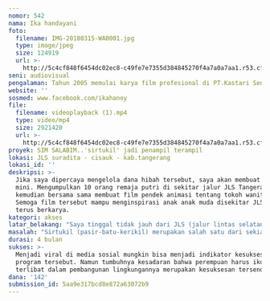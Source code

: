 ```yaml
---
nomor: 542
nama: Ika handayani
foto:
  filename: IMG-20180315-WA0001.jpg
  type: image/jpeg
  size: 124919
  url: >-
    http://5c4cf848f6454dc02ec8-c49fe7e7355d384845270f4a7a0a7aa1.r53.cf2.rackcdn.com/f0706e45-ec0f-49fa-b56b-199e57879ab8/IMG-20180315-WA0001.jpg
seni: audiovisual
pengalaman: Tahun 2005 memulai karya film profesional di PT.Kastari Sentra Media
website: ''
sosmed: www.facebook.com/ikahanoy
file:
  filename: videoplayback (1).mp4
  type: video/mp4
  size: 2921420
  url: >-
    http://5c4cf848f6454dc02ec8-c49fe7e7355d384845270f4a7a0a7aa1.r53.cf2.rackcdn.com/62d2684e-b5e1-4b0d-b331-5e89e0b4c5e7/videoplayback%20(1).mp4
proyek: SIM SALABIM..'sirtukil' jadi penampil terampil
lokasi: JLS suradita - cisauk - kab.tangerang
lokasi_id: ''
deskripsi: >-
  Jika saya dipercaya mengelola dana hibah tersebut, saya akan membuat studio
  mini. Mengumpulkan 10 orang remaja putri di sekitar jalur JLS Tangerang. Untuk
  kemudian bersama sama membuat film pendek animasi tentang tokoh wanita sunda.
  Semoga film tersebut mampu menginspirasi anak anak muda disekitar JLS untuk
  terus berkarya.
kategori: akses
latar_belakang: "Saya tinggal tidak jauh dari JLS (jalur lintas selatan) tangerang. Yang menghubungkan daerah Kranggan Tangerang selatan dengan Cisauk kab.Tangerang. Ada banyak alasan yang bisa dibaca di internet, mengapa JLS harus mengalami puluhan kali perbaikan. Namun pastinya sepanjang JLS banyak berdiri pangkalan pasir warga.\r\n\r\nAda beberapa program yang telah digulirkan pemerintah untuk mengentas kehidupan para penambang 'sirtukil' (pasir-batu-kerikil), namun entah mengapa warga selalu memilih untuk kembali mengikuti nasehat sesepuh kampung yang selalu mengingatkan bahwa sirtukil adalah anugerah dari Tuhan yang harus dikelola warga.\r\n\r\nTanpa bermaksud terlibat lebih dalam dialoq aparat dengan para penambang pasir, saya merasa perempuan hanya menjadi supporter dalam masalah ini. Masalah pasir menjadi wilayah publik yang harus diselesaikan laki laki.\r\n\r\nPerempuan seperti biasa hanya berhak mengurus wilayah domestik rumah tangga. Tanpa perlu ditanya perasaannya saat melihat ayah mereka harus menghadapi rematik di usia tua. Atau para suami mereka yang terpapar dinginnya air sungai dan panasnya matahari. Bisa jadi anak lelaki mereka harus tergores benda tajam di sungai. Atau saat mendengar tetangga sesama penggali pasir yang terpeleset dan terbawa arus sungai.\r\n\r\nJika perempuan mampu merasakan itu semua, sudah sepantasnya dia juga didengar pendapatnya. "
masalah: "Sirtukil (pasir-batu-kerikil) merupakan salah satu dari sekian banyak mineral yang proses pembentukannya memerlukan waktu jutaan tahun dan sifat utamanya tidak terbarukan. Suatu kenyataan yang sudah disadari oleh semua pihak.\r\n\r\nNamun karena tuntutan ekonomi, penambangan pasir secara turun temurun menjadi tradisi disekitar jalur JLS Tangerang. Tanpa bermaksud melawan dominasi laki laki yang sudah lama terbentuk, para perempuan di sekitar JLS yang selama ini hanya menjadi supporter bagi pembangunan wilayahnya banyak belajar untuk memiliki daya penyesuaian, daya penguasaan yang unik, serta daya cipta. Potensi inilah yang ingin digali dalam proyek pembuatan film pendek animasi tentang tokoh wanita sunda.\r\n\r\nPara perempuan muda sekitar JLS harus diajarkan wawasan lain selain sirtukil. Sehingga kelak mereka akan mampu menginspirasi keluarganya menjadi lebih baik.\r\n\r\nProyek pengerjakan film pendek animasi tokoh wanita sunda ini akan dilaksana pada Agustus 2018 -  november 2018 dengan melibatkan sepuluh orang remaja putri disekitar JLS. Dipilih remaja putri bukan bermaksud untuk menyaingi kaum pria. Karena berdasar agama yang mayoritas dianut penduduk sekitar JLS, perempuan tidak diciptakan untuk memimpin pria. Namun perempuan harus bersama sama pria membangun lingkungan yang lebih baik."
durasi: 4 bulan
sukses: >-
  Menjadi viral di media sosial mungkin bisa menjadi indikator kesuksesan
  program tersebut. Namun tumbuhnya kesadaran bahwa perempuan harus ikut
  terlibat dalam pembangunan lingkungannya merupakan kesuksesan tersendiri
dana: '142'
submission_id: 5aa9e317bcd8e872a63072b9
---
```

